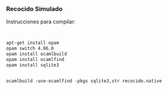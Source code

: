 

### Recocido Simulado

Instrucciones para compilar:

```markdown


apt-get install opam
opam switch 4.06.0
opam install ocamlbuild
opam install ocamlfind
opam install sqlite3


ocamlbuild -use-ocamlfind -pkgs sqlite3,str recocido.native


